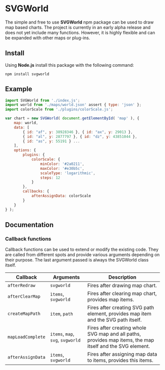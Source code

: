 # SVGWorld

The simple and free to use __SVGWorld__ npm package can be used to draw map based charts. The project is currently in an early alpha release and does not yet include many functions. However, it is highly flexible and can be expanded with other maps or plug-ins.

## Install

Using __Node.js__ install this package with the following command:

```shell
npm install svgworld
```

## Example

```js
import SVGWorld from './index.js';
import world from './maps/world.json' assert { type: 'json' };
import colorScale from './plugins/colorScale.js';

var chart = new SVGWorld( document.getElementById( 'map' ), {
    map: world,
    data: [
        { id: "af", y: 38928346 }, { id: "ax", y: 29013 },
        { id: "al", y: 2877797 }, { id: "dz", y: 43851044 },
        { id: "as", y: 55191 } ...
    ],
    options: {
        plugins: {
            colorScale: {
                minColor: '#2a0211',
                maxColor: '#e30b5c',
                scaleType: 'logarithmic',
                steps: 12
            }
        },
        callbacks: {
            afterAssignData: colorScale
        }
    }
} );
```

## Documentation

### Callback functions

Callback functions can be used to extend or modify the existing code. They are called from different spots and provide various arguments depending on their purpose. The last argument passed is always the SVGWorld class itself.

| Callback | Arguments | Description |
|----------|-----------|-------------|
| ``afterRedraw`` | ``svgworld`` | Fires after drawing map chart. |
| ``afterClearMap`` | ``ìtems``, ``svgworld`` | Fires after clearing map chart, provides map items. |
| ``createMapPath`` | ``item``, ``path`` | Fires after creating SVG path element, provides map item and the SVG path itself. |
| ``mapLoadComplete`` | ``items``, ``map``, ``svg``, ``svgworld`` | Fires after creating whole SVG map and all paths, provides map items, the map itself and the SVG element. |
| ``afterAssignData`` | ``items``, ``svgworld`` | Fires after assigning map data to items, provides this items. |